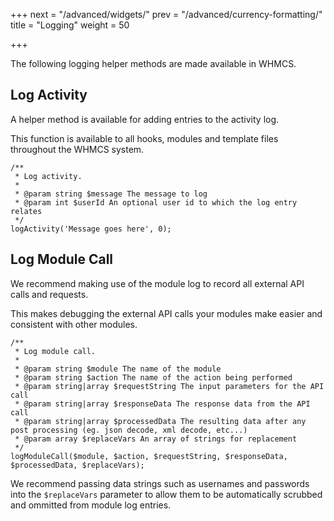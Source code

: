 +++
next = "/advanced/widgets/"
prev = "/advanced/currency-formatting/"
title = "Logging"
weight = 50

+++

The following logging helper methods are made available in WHMCS.

## Log Activity

A helper method is available for adding entries to the activity log.

This function is available to all hooks, modules and template files throughout the WHMCS system.

```
/**
 * Log activity.
 *
 * @param string $message The message to log
 * @param int $userId An optional user id to which the log entry relates
 */
logActivity('Message goes here', 0);
```

## Log Module Call

We recommend making use of the module log to record all external API calls and requests.

This makes debugging the external API calls your modules make easier and consistent with other modules.

```
/**
 * Log module call.
 *
 * @param string $module The name of the module
 * @param string $action The name of the action being performed
 * @param string|array $requestString The input parameters for the API call
 * @param string|array $responseData The response data from the API call
 * @param string|array $processedData The resulting data after any post processing (eg. json decode, xml decode, etc...)
 * @param array $replaceVars An array of strings for replacement
 */
logModuleCall($module, $action, $requestString, $responseData, $processedData, $replaceVars);
```

We recommend passing data strings such as usernames and passwords into the `$replaceVars` parameter to allow them to be automatically scrubbed and ommitted from module log entries.
